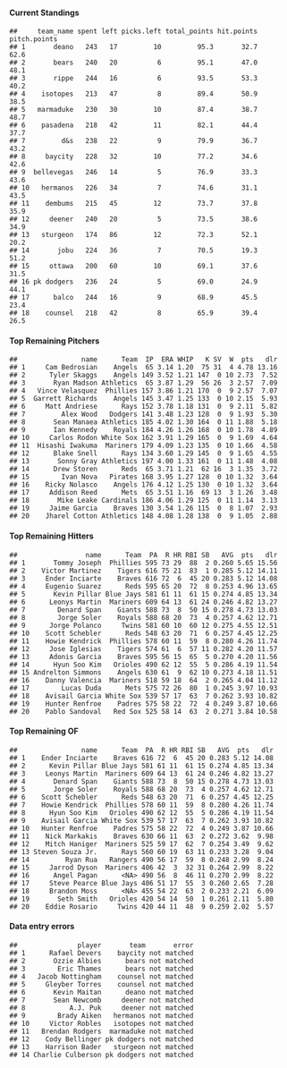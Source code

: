 #### Current Standings

    ##     team_name spent left picks.left total_points hit.points pitch.points
    ## 1       deano   243   17         10         95.3       32.7         62.6
    ## 2       bears   240   20          6         95.1       47.0         48.1
    ## 3       rippe   244   16          6         93.5       53.3         40.2
    ## 4    isotopes   213   47          8         89.4       50.9         38.5
    ## 5   marmaduke   230   30         10         87.4       38.7         48.7
    ## 6    pasadena   218   42         11         82.1       44.4         37.7
    ## 7         d&s   238   22          9         79.9       36.7         43.2
    ## 8     baycity   228   32         10         77.2       34.6         42.6
    ## 9  bellevegas   246   14          5         76.9       33.3         43.6
    ## 10   hermanos   226   34          7         74.6       31.1         43.5
    ## 11    dembums   215   45         12         73.7       37.8         35.9
    ## 12     deener   240   20          5         73.5       38.6         34.9
    ## 13   sturgeon   174   86         12         72.3       52.1         20.2
    ## 14       jobu   224   36          7         70.5       19.3         51.2
    ## 15     ottawa   200   60         10         69.1       37.6         31.5
    ## 16 pk dodgers   236   24          5         69.0       24.9         44.1
    ## 17      balco   244   16          9         68.9       45.5         23.4
    ## 18    counsel   218   42          8         65.9       39.4         26.5

#### Top Remaining Pitchers

    ##                name      Team  IP  ERA WHIP   K SV  W  pts   dlr
    ## 1     Cam Bedrosian    Angels  65 3.14 1.20  75 31  4 4.78 13.16
    ## 2      Tyler Skaggs    Angels 149 3.52 1.21 147  0 10 2.73  7.52
    ## 3       Ryan Madson Athletics  65 3.87 1.29  56 26  3 2.57  7.09
    ## 4   Vince Velasquez  Phillies 157 3.86 1.21 170  0  9 2.57  7.07
    ## 5  Garrett Richards    Angels 145 3.47 1.25 133  0 10 2.15  5.93
    ## 6     Matt Andriese      Rays 152 3.78 1.18 131  0  9 2.11  5.82
    ## 7         Alex Wood   Dodgers 141 3.48 1.23 128  0  9 1.93  5.30
    ## 8       Sean Manaea Athletics 185 4.02 1.30 164  0 11 1.88  5.18
    ## 9       Ian Kennedy    Royals 184 4.26 1.26 168  0 10 1.78  4.89
    ## 10     Carlos Rodon White Sox 162 3.91 1.29 165  0  9 1.69  4.64
    ## 11  Hisashi Iwakuma  Mariners 179 4.09 1.23 135  0 10 1.66  4.58
    ## 12      Blake Snell      Rays 134 3.60 1.29 145  0  9 1.65  4.55
    ## 13       Sonny Gray Athletics 197 4.00 1.33 161  0 11 1.48  4.08
    ## 14      Drew Storen      Reds  65 3.71 1.21  62 16  3 1.35  3.72
    ## 15        Ivan Nova   Pirates 168 3.95 1.27 128  0 10 1.32  3.64
    ## 16    Ricky Nolasco    Angels 176 4.12 1.25 130  0 10 1.32  3.64
    ## 17     Addison Reed      Mets  65 3.51 1.16  69 13  3 1.26  3.48
    ## 18       Mike Leake Cardinals 186 4.06 1.29 125  0 11 1.14  3.13
    ## 19     Jaime Garcia    Braves 130 3.54 1.26 115  0  8 1.07  2.93
    ## 20    Jharel Cotton Athletics 148 4.08 1.28 138  0  9 1.05  2.88

#### Top Remaining Hitters

    ##                 name      Team  PA  R HR RBI SB   AVG  pts   dlr
    ## 1       Tommy Joseph  Phillies 595 73 29  88  2 0.260 5.65 15.56
    ## 2    Victor Martinez    Tigers 616 75 21  83  1 0.285 5.12 14.11
    ## 3     Ender Inciarte    Braves 616 72  6  45 20 0.283 5.12 14.08
    ## 4     Eugenio Suarez      Reds 595 65 20  72  8 0.253 4.96 13.65
    ## 5       Kevin Pillar Blue Jays 581 61 11  61 15 0.274 4.85 13.34
    ## 6      Leonys Martin  Mariners 609 64 13  61 24 0.246 4.82 13.27
    ## 7        Denard Span    Giants 588 73  8  50 15 0.278 4.73 13.03
    ## 8        Jorge Soler    Royals 588 68 20  73  4 0.257 4.62 12.71
    ## 9      Jorge Polanco     Twins 581 60 10  60 12 0.275 4.55 12.51
    ## 10    Scott Schebler      Reds 548 63 20  71  6 0.257 4.45 12.25
    ## 11    Howie Kendrick  Phillies 578 60 11  59  8 0.280 4.26 11.74
    ## 12     Jose Iglesias    Tigers 574 61  6  57 11 0.282 4.20 11.57
    ## 13     Adonis Garcia    Braves 595 56 15  65  5 0.270 4.20 11.56
    ## 14      Hyun Soo Kim   Orioles 490 62 12  55  5 0.286 4.19 11.54
    ## 15 Andrelton Simmons    Angels 630 61  9  62 10 0.273 4.18 11.51
    ## 16    Danny Valencia  Mariners 518 59 18  64  2 0.265 4.04 11.12
    ## 17        Lucas Duda      Mets 575 72 26  80  1 0.245 3.97 10.93
    ## 18    Avisail Garcia White Sox 539 57 17  63  7 0.262 3.93 10.82
    ## 19    Hunter Renfroe    Padres 575 58 22  72  4 0.249 3.87 10.66
    ## 20    Pablo Sandoval   Red Sox 525 58 14  63  2 0.271 3.84 10.58

#### Top Remaining OF

    ##                name      Team  PA  R HR RBI SB   AVG  pts   dlr
    ## 1    Ender Inciarte    Braves 616 72  6  45 20 0.283 5.12 14.08
    ## 2      Kevin Pillar Blue Jays 581 61 11  61 15 0.274 4.85 13.34
    ## 3     Leonys Martin  Mariners 609 64 13  61 24 0.246 4.82 13.27
    ## 4       Denard Span    Giants 588 73  8  50 15 0.278 4.73 13.03
    ## 5       Jorge Soler    Royals 588 68 20  73  4 0.257 4.62 12.71
    ## 6    Scott Schebler      Reds 548 63 20  71  6 0.257 4.45 12.25
    ## 7    Howie Kendrick  Phillies 578 60 11  59  8 0.280 4.26 11.74
    ## 8      Hyun Soo Kim   Orioles 490 62 12  55  5 0.286 4.19 11.54
    ## 9    Avisail Garcia White Sox 539 57 17  63  7 0.262 3.93 10.82
    ## 10   Hunter Renfroe    Padres 575 58 22  72  4 0.249 3.87 10.66
    ## 11    Nick Markakis    Braves 630 66 11  63  2 0.272 3.62  9.98
    ## 12    Mitch Haniger  Mariners 525 59 17  62  7 0.254 3.49  9.62
    ## 13 Steven Souza Jr.      Rays 560 60 19  63 11 0.233 3.28  9.04
    ## 14         Ryan Rua   Rangers 490 56 17  59  8 0.248 2.99  8.24
    ## 15     Jarrod Dyson  Mariners 406 42  3  32 31 0.264 2.99  8.22
    ## 16      Angel Pagan      <NA> 490 56  8  46 11 0.270 2.99  8.22
    ## 17     Steve Pearce Blue Jays 406 51 17  55  3 0.260 2.65  7.28
    ## 18     Brandon Moss      <NA> 455 54 22  63  2 0.233 2.21  6.09
    ## 19       Seth Smith   Orioles 420 54 14  50  1 0.261 2.11  5.80
    ## 20    Eddie Rosario     Twins 420 44 11  48  9 0.259 2.02  5.57

#### Data entry errors

    ##               player       team       error
    ## 1      Rafael Devers    baycity not matched
    ## 2       Ozzie Albies      bears not matched
    ## 3        Eric Thames      bears not matched
    ## 4   Jacob Nottingham    counsel not matched
    ## 5     Gleyber Torres    counsel not matched
    ## 6       Kevin Maitan      deano not matched
    ## 7       Sean Newcomb     deener not matched
    ## 8           A.J. Puk     deener not matched
    ## 9        Brady Aiken   hermanos not matched
    ## 10     Victor Robles   isotopes not matched
    ## 11   Brendan Rodgers  marmaduke not matched
    ## 12    Cody Bellinger pk dodgers not matched
    ## 13    Harrison Bader   sturgeon not matched
    ## 14 Charlie Culberson pk dodgers not matched
